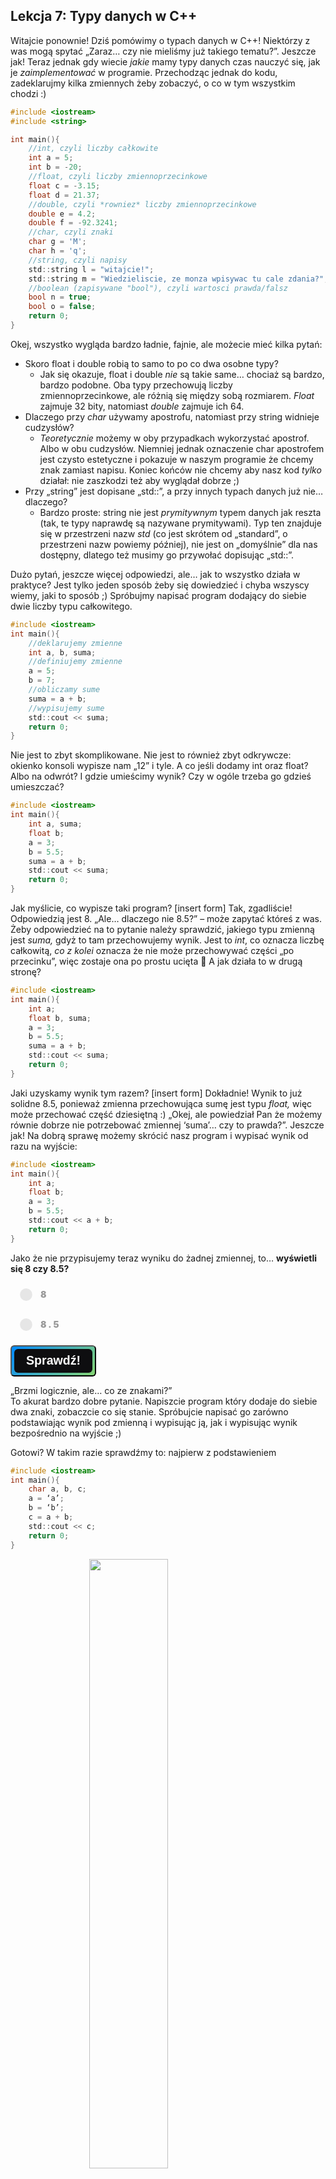 <style>
.rad-label {
  display: flex;
  align-items: center;

  border-radius: 100px;
  padding: 10px 16px;
  margin: 10px 0;

  cursor: pointer;
  transition: .3s;
}

.rad-label:hover,
.rad-label:focus-within {
  background: hsla(0, 0%, 80%, .14);
}

.rad-input {
  position: absolute;
  visibility: hidden;
  width: 1px;
  height: 1px;
  opacity: 0;
  z-index: -1;
}

.rad-design {
  width: 18px;
  height: 18px;
  border-radius: 80px;

  background: linear-gradient(to right bottom, hsl(154, 97%, 62%), hsl(225, 97%, 62%));
  position: relative;
}

.rad-design::before {
  content: '';

  display: inline-block;
  width: inherit;
  height: inherit;
  border-radius: inherit;

  background: hsl(0, 0%, 90%);
  transform: scale(1.1);
  transition: .3s;
}

.rad-input:checked+.rad-design::before {
  transform: scale(0);
}

.rad-text {
  color: hsl(0, 0%, 60%);
  margin-left: 14px;
  letter-spacing: 3px;
  text-transform: uppercase;
  font-size: 14px;
  font-weight: 900;

  transition: .3s;
}

.rad-input:checked~.rad-text {
  color: hsl(0, 0%, 40%);
}

.btn {
  background-image: linear-gradient(135deg, #008aff, #86d472);
  border-radius: 6px;
  box-sizing: border-box;
  color: #ffffff;
  display: block;
  height: 50px;
  font-size: 1.4em;
  font-weight: 600;
  padding: 4px;
  position: relative;
  text-decoration: none;
  width: 7em;
  z-index: 2;
}

.btn:hover {
  color: #fff;
}

.btn .btnspan {
  align-items: center;
  background: #0e0e10;
  border-radius: 6px;
  display: flex;
  justify-content: center;
  height: 100%;
  transition: background 0.5s ease;
  width: 100%;
}

.btn:hover .btnspan {
  background: transparent;
}

.exercise {
	position: relative;
	max-width: 30em;
	
	background-color: #fff;
	padding: 1.125em 1.5em;
	font-size: 1.25em;
	border-radius: 1rem;
  box-shadow:	0 0.125rem 0.5rem rgba(0, 0, 0, .3), 0 0.0625rem 0.125rem rgba(0, 0, 0, .2);
}

.exercise::before {
	content: '';
	position: absolute;
	width: 0;
	height: 0;
	bottom: 100%;
	left: 1.5em; 
	border: .75rem solid transparent;
	border-top: none;

	border-bottom-color: #fff;
	filter: drop-shadow(0 -0.0625rem 0.0625rem rgba(0, 0, 0, .1));
}

.exerciseButton {
  border: 0;
  text-align: center;
  display: inline-block;
  padding: 14px;
  width: 150px;
  margin: 7px;
  color: #ffffff;
  background-color: #36a2eb;
  border-radius: 8px;
  font-family: "proxima-nova-soft", sans-serif;
  font-weight: 600;
  text-decoration: none;
  transition: box-shadow 200ms ease-out;
}
</style>

<h2>Lekcja 7: Typy danych w C++</h2>

Witajcie ponownie! Dziś pomówimy o typach danych w C++!
Niektórzy z was mogą spytać „Zaraz… czy nie mieliśmy już takiego tematu?”.
Jeszcze jak! Teraz jednak gdy wiecie *jakie* mamy typy danych czas nauczyć się, jak je *zaimplementować* w programie.
Przechodząc jednak do kodu, zadeklarujmy kilka zmiennych żeby zobaczyć, o co w tym wszystkim chodzi :)

```c
#include <iostream>
#include <string>

int main(){
	//int, czyli liczby całkowite
	int a = 5;
	int b = -20;
	//float, czyli liczby zmiennoprzecinkowe
	float c = -3.15;
	float d = 21.37;
	//double, czyli *rowniez* liczby zmiennoprzecinkowe
	double e = 4.2;
	double f = -92.3241;
	//char, czyli znaki
	char g = 'M';
	char h = 'q';
	//string, czyli napisy
	std::string l = "witajcie!";
	std::string m = "Wiedzieliscie, ze monza wpisywac tu cale zdania?";
	//boolean (zapisywane "bool"), czyli wartosci prawda/falsz
	bool n = true;
	bool o = false;
	return 0;
}
```

Okej, wszystko wygląda bardzo ładnie, fajnie, ale możecie mieć kilka pytań:
- Skoro float i double robią to samo to po co dwa osobne typy?
	- Jak się okazuje, float i double *nie* są takie same… chociaż są bardzo, bardzo podobne. Oba typy przechowują liczby zmiennoprzecinkowe, ale różnią się między sobą rozmiarem. *Float* zajmuje 32 bity, natomiast *double* zajmuje ich 64. 
- Dlaczego przy *char* używamy apostrofu, natomiast przy string widnieje cudzysłów?
	- *Teoretycznie* możemy w oby przypadkach wykorzystać apostrof. Albo w obu cudzysłów. Niemniej jednak oznaczenie char apostrofem jest czysto estetyczne i pokazuje w naszym programie że chcemy znak zamiast napisu. Koniec końców nie chcemy aby nasz kod *tylko* działał: nie zaszkodzi też aby wyglądał dobrze ;)
- Przy „string” jest dopisane „std::”, a przy innych typach danych już nie… dlaczego?
	- Bardzo proste: string nie jest *prymitywnym* typem danych jak reszta (tak, te typy naprawdę są nazywane prymitywami). Typ ten znajduje się w przestrzeni nazw *std* (co jest skrótem od „standard”, o przestrzeni nazw powiemy później), nie jest on „domyślnie” dla nas dostępny, dlatego też musimy go przywołać dopisując „std::”.

Dużo pytań, jeszcze więcej odpowiedzi, ale… jak to wszystko działa w praktyce? Jest tylko jeden sposób żeby się dowiedzieć i chyba wszyscy wiemy, jaki to sposób ;)
Spróbujmy napisać program dodający do siebie dwie liczby typu całkowitego.

```c
#include <iostream>
int main(){
	//deklarujemy zmienne
	int a, b, suma;
	//definiujemy zmienne
	a = 5;
	b = 7;
	//obliczamy sume
	suma = a + b;
	//wypisujemy sume
	std::cout << suma;
	return 0;
}
```

Nie jest to zbyt skomplikowane. Nie jest to również zbyt odkrywcze: okienko konsoli wypisze nam „12” i tyle.
A co jeśli dodamy int oraz float? Albo na odwrót? I gdzie umieścimy wynik? Czy w ogóle trzeba go gdzieś umieszczać?

```c
#include <iostream>
int main(){
	int a, suma;
	float b;
	a = 3;
	b = 5.5;
	suma = a + b;
	std::cout << suma;
	return 0;
}
```

Jak myślicie, co wypisze taki program?
[insert form]
Tak, zgadliście! Odpowiedzią jest 8.
„Ale… dlaczego nie 8.5?” – może zapytać któreś z was.
Żeby odpowiedzieć na to pytanie należy sprawdzić, jakiego typu zmienną jest *suma,* gdyż to tam przechowujemy wynik. Jest to *int*, co oznacza liczbę całkowitą, *co z kolei* oznacza że nie może przechowywać części „po przecinku”, więc zostaje ona po prostu ucięta  
A jak działa to w drugą stronę?

```c
#include <iostream>
int main(){
	int a;
	float b, suma;
	a = 3;
	b = 5.5;
	suma = a + b;
	std::cout << suma;
	return 0;
}
```

Jaki uzyskamy wynik tym razem?
[insert form]
Dokładnie! Wynik to już solidne 8.5, ponieważ zmienna przechowująca sumę jest typu *float,* więc może przechować część dziesiętną :)
„Okej, ale powiedział Pan że możemy równie dobrze nie potrzebować zmiennej ‘suma’… czy to prawda?”.
Jeszcze jak!
Na dobrą sprawę możemy skrócić nasz program i wypisać wynik od razu na wyjście:

```c
#include <iostream>
int main(){
	int a;
	float b;
	a = 3;
	b = 5.5;
	std::cout << a + b;
	return 0;
}
```

Jako że nie przypisujemy teraz wyniku do żadnej zmiennej, to… **wyświetli się 8 czy 8.5?**
<form> 
<label class="rad-label">
<input type="radio" class="rad-input" name="fav_language" value="HTML" id="op1">
<div class="rad-design"></div>
<div class="rad-text">8</div>
</label>

<label class="rad-label">
<input type="radio" class="rad-input" name="fav_language" value="HTML" id="op2">
<div class="rad-design"></div>
<div class="rad-text">8.5</div>
</label>

</form>

<button id="baton" class="btn" onclick = "
if(document.getElementById('op1').checked || document.getElementById('op2').checked){
	if(document.getElementById('op1').checked){
		document.getElementById('answer').innerHTML = 'Niestety, nie tym razem! Program wyświetli 8.5 ponieważ pod maską nastąpiła konwersja wyniku do typu *float* aby nie stracić części dziesiętnej. Gdybyśmy mieli do czynienia z dwoma liczbami typu *int* nie byłoby potrzeby takiej konwersji, ale tutaj jest ona bardzo przydatna :)';
		document.getElementById('answer').style='display:block;';
		}
	else{
		document.getElementById('answer').innerHTML = 'Dokładnie tak! :)';
		document.getElementById('answer').style='display:block;';
	}
}
"><span class="btnspan">Sprawdź!</span></button>

<p id="answer" class="exercise" style="display:none;"></p>

„Brzmi logicznie, ale… co ze znakami?”<br/>
To akurat bardzo dobre pytanie. Napiszcie program który dodaje do siebie dwa znaki, zobaczcie co się stanie. Spróbujcie napisać go zarówno podstawiając wynik pod zmienną i wypisując ją, jak i wypisując wynik bezpośrednio na wyjście ;)

Gotowi? W takim razie sprawdźmy to: najpierw z podstawieniem

```c
#include <iostream>
int main(){
	char a, b, c;
	a = ‘a’;
	b = ‘b’;
	c = a + b;
	std::cout << c;
	return 0;
}
```

<img src="https://firebasestorage.googleapis.com/v0/b/cpplearningsite01.appspot.com/o/img%2F02.png?alt=media" atl="screenshot01" style="display: block; margin: 0 auto; width: 50%;"/>

Takiej odpowiedzi nie spodziewał się chyba nikt (no, może poza mną). Wygląda to na jakiś dziwny znaczek, prawda? Coś tu musi być nie tak… Może sumę znaków trzeba wypisywać bezpośrednio na wyjście..?
Sprawdźmy!

```c
#include <iostream>
int main(){
	char a, b;
	a = ‘a’;
	b = ‘b’;
	std::cout << a + b;
	return 0;
}
```

<img src="https://firebasestorage.googleapis.com/v0/b/cpplearningsite01.appspot.com/o/img%2F03.png?alt=media" alt="screenshot02" style="display: block; margin: 0 auto; width: 50%;"/>

Mam nadzieję, że ponownie was zaskoczyłem :)<br/>
Tak, to liczba. Nie przecierajcie oczu ani ekranu monitora, to *powinna* być liczba.
Zdradzę wam nawet pewien sekret.<br/>
*Wszystko w programowaniu jest liczbą jeśli tylko zejdziemy wystarczająco nisko ;)*<br/>
Nie jest to jednak ani przypadek, ani błąd: jest to oznaczenie tzw. *kodu ASCII.*<br/>
Tablica kodów ASCII jest w każdym komputerze i dekoduje ona litery oraz inne znaki specjalne.
Praca na znakach byłaby niesamowicie ciężka zarówno dla komputerów, jak i dla ludzi pracujących z komputerami. Dlatego też każdy znak jest zakodowany jako jakaś konkretna liczba: komputer przetwarza ją i dopiero na samym końcu podmienia na litery które możemy swobodnie czytać.
Może się to wydawać dziwne, ale wierzcie mi: takie rozwiązanie ma bardzo wiele plusów o których przekonacie się na przyszłych zajęciach!<br/>
A na razie zostawiam was z zadankami oraz dodatkowymi informacjami do przejrzenia (jeśli, oczywiście, chcecie) :)

<button onclick="if (document.getElementById('exercises').style.display === 'none') {document.getElementById('exercises').style.display = 'block';} else {document.getElementById('exercises').style.display = 'none';}" class="exerciseButton">Zadanka</button>

<div id="exercises" style="display: none" class="exercise">
  1. Opiszcie (przy pomocy co najmniej 5 zmiennych) trzy przedmioty. Mogą to być samochód, wazon, zeszyt, monitor, dom, roślinka... wybór należy do was!<br/>
  2. Za pomocą polecenia sizeof(typ_danych) sprawdźcie, ile bajtów zajmują poszczególne typy danych.<br/>
</div>
<br/>

<div style="background-color: #17eb50;border-radius: 10px;padding: 5px;padding-left: 20px;border: 5px #0f6124 dashed;">
<h3>Dodatkowe materiały:</h3>

- <a href="https://www.geeksforgeeks.org/c-data-types/">Strona G4G [ang.]</a>
- <a href="https://www.w3schools.com/cpp/cpp_data_types.asp">Strona W3Schools [ang.]</a>
- <a href="https://cpp0x.pl/kursy/Kurs-C++/Poziom-1/Pojecie-zmiennej-i-podstawowe-typy-danych/11">Strona cpp0x</a>

</div>

Póki co kończymy, wystarczająco was wymęczyłem tymi informacjami… Do zobaczenia na kolejnej lekcji, gdzie opowiemy sobie o tablicach!


